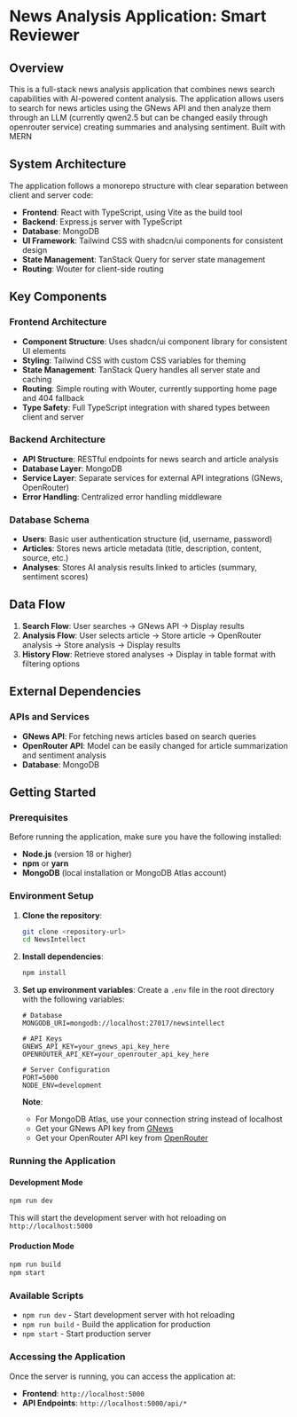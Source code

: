 # News Analysis Application: Smart Reviewer

## Overview

This is a full-stack news analysis application that combines news search capabilities with AI-powered content analysis. The application allows users to search for news articles using the GNews API and then analyze them through an LLM (currently qwen2.5 but can be changed easily through openrouter service) creating summaries and analysing sentiment. Built with MERN


## System Architecture

The application follows a monorepo structure with clear separation between client and server code:

- **Frontend**: React with TypeScript, using Vite as the build tool
- **Backend**: Express.js server with TypeScript
- **Database**: MongoDB
- **UI Framework**: Tailwind CSS with shadcn/ui components for consistent design
- **State Management**: TanStack Query for server state management
- **Routing**: Wouter for client-side routing

## Key Components

### Frontend Architecture
- **Component Structure**: Uses shadcn/ui component library for consistent UI elements
- **Styling**: Tailwind CSS with custom CSS variables for theming
- **State Management**: TanStack Query handles all server state and caching
- **Routing**: Simple routing with Wouter, currently supporting home page and 404 fallback
- **Type Safety**: Full TypeScript integration with shared types between client and server

### Backend Architecture
- **API Structure**: RESTful endpoints for news search and article analysis
- **Database Layer**: MongoDB
- **Service Layer**: Separate services for external API integrations (GNews, OpenRouter)
- **Error Handling**: Centralized error handling middleware

### Database Schema
- **Users**: Basic user authentication structure (id, username, password)
- **Articles**: Stores news article metadata (title, description, content, source, etc.)
- **Analyses**: Stores AI analysis results linked to articles (summary, sentiment scores)

## Data Flow

1. **Search Flow**: User searches → GNews API → Display results
2. **Analysis Flow**: User selects article → Store article → OpenRouter analysis → Store analysis → Display results
3. **History Flow**: Retrieve stored analyses → Display in table format with filtering options

## External Dependencies

### APIs and Services
- **GNews API**: For fetching news articles based on search queries
- **OpenRouter API**: Model can be easily changed for article summarization and sentiment analysis
- **Database**: MongoDB

## Getting Started

### Prerequisites

Before running the application, make sure you have the following installed:

- **Node.js** (version 18 or higher)
- **npm** or **yarn**
- **MongoDB** (local installation or MongoDB Atlas account)

### Environment Setup

1. **Clone the repository**:
   ```bash
   git clone <repository-url>
   cd NewsIntellect
   ```

2. **Install dependencies**:
   ```bash
   npm install
   ```

3. **Set up environment variables**:
   Create a `.env` file in the root directory with the following variables:
   ```env
   # Database
   MONGODB_URI=mongodb://localhost:27017/newsintellect
   
   # API Keys
   GNEWS_API_KEY=your_gnews_api_key_here
   OPENROUTER_API_KEY=your_openrouter_api_key_here
   
   # Server Configuration
   PORT=5000
   NODE_ENV=development
   ```

   **Note**: 
   - For MongoDB Atlas, use your connection string instead of localhost
   - Get your GNews API key from [GNews](https://gnews.io/)
   - Get your OpenRouter API key from [OpenRouter](https://openrouter.ai/)

### Running the Application

#### Development Mode
```bash
npm run dev
```

This will start the development server with hot reloading on `http://localhost:5000`

#### Production Mode
```bash
npm run build
npm start
```

### Available Scripts

- `npm run dev` - Start development server with hot reloading
- `npm run build` - Build the application for production
- `npm start` - Start production server

### Accessing the Application

Once the server is running, you can access the application at:
- **Frontend**: `http://localhost:5000`
- **API Endpoints**: `http://localhost:5000/api/*`


